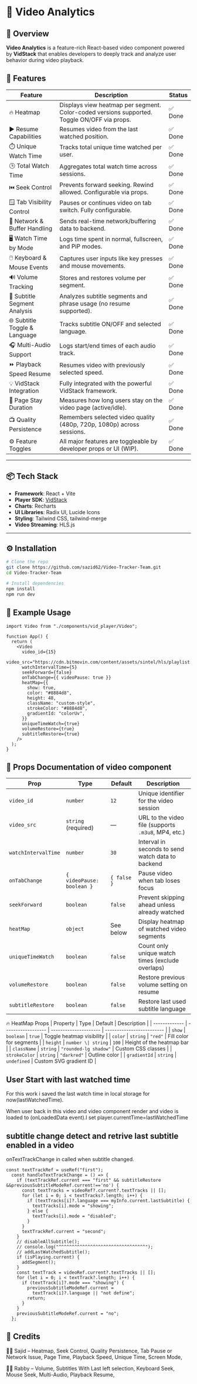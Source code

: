 # 🎥 Video Analytics

## 🧩 Overview

**Video Analytics** is a feature-rich React-based video component powered by **VidStack** that enables developers to deeply track and analyze user behavior during video playback.

## 🚀 Features

| Feature                       | Description                                                                                 | Status  |
| ----------------------------- | ------------------------------------------------------------------------------------------- | ------- |
| 🔥 Heatmap                    | Displays view heatmap per segment. Color-coded versions supported. Toggle ON/OFF via props. | ✅ Done |
| ▶️ Resume Capabilities        | Resumes video from the last watched position.                                               | ✅ Done |
| ⏱️ Unique Watch Time          | Tracks total unique time watched per user.                                                  | ✅ Done |
| 🕒 Total Watch Time           | Aggregates total watch time across sessions.                                                | ✅ Done |
| ⏮️ Seek Control               | Prevents forward seeking. Rewind allowed. Configurable via props.                           | ✅ Done |
| 🪟 Tab Visibility Control     | Pauses or continues video on tab switch. Fully configurable.                                | ✅ Done |
| 📶 Network & Buffer Handling  | Sends real-time network/buffering data to backend.                                          | ✅ Done |
| 🖥️ Watch Time by Mode         | Logs time spent in normal, fullscreen, and PiP modes.                                       | ✅ Done |
| 🖱️ Keyboard & Mouse Events    | Captures user inputs like key presses and mouse movements.                                  | ✅ Done |
| 🔊 Volume Tracking            | Stores and restores volume per segment.                                                     | ✅ Done |
| 📝 Subtitle Segment Analysis  | Analyzes subtitle segments and phrase usage (no resume supported).                          | ✅ Done |
| 🌐 Subtitle Toggle & Language | Tracks subtitle ON/OFF and selected language.                                               | ✅ Done |
| 🎧 Multi-Audio Support        | Logs start/end times of each audio track.                                                   | ✅ Done |
| ⏩ Playback Speed Resume      | Resumes video with previously selected speed.                                               | ✅ Done |
| 💡 VidStack Integration       | Fully integrated with the powerful VidStack framework.                                      | ✅ Done |
| 🧍 Page Stay Duration         | Measures how long users stay on the video page (active/idle).                               | ✅ Done |
| 📺 Quality Persistence        | Remembers selected video quality (480p, 720p, 1080p) across sessions.                       | ✅ Done |
| ⚙️ Feature Toggles            | All major features are toggleable by developer props or UI (WIP).                           | ✅ Done |

---

## 📦 Tech Stack

- **Framework**: React + Vite
- **Player SDK**: [VidStack](https://vidstack.io/)
- **Charts**: Recharts
- **UI Libraries**: Radix UI, Lucide Icons
- **Styling**: Tailwind CSS, tailwind-merge
- **Video Streaming**: HLS.js

---

## ⚙️ Installation

```bash
# Clone the repo
git clone https://github.com/sazid62/Video-Tracker-Team.git
cd Video-Tracker-Team

# Install dependencies
npm install
npm run dev

```

## 🚀 Example Usage

```
import Video from "./components/vid_player/Video";

function App() {
  return (
    <Video
      video_id={15}
      video_src="https://cdn.bitmovin.com/content/assets/sintel/hls/playlist.m3u8"
      watchIntervalTime={5}
      seekForward={false}
      onTabChange={{ videoPause: true }}
      heatMap={{
        show: true,
        color: "#8884d8",
        height: 48,
        className: "custom-style",
        strokeColor: "#8884d8",
        gradientId: "colorUv",
      }}
      uniqueTimeWatch={true}
      volumeRestore={true}
      subtitleRestore={true}
    />
  );
}
```

## 🧩 Props Documentation of video component

| Prop                | Type                      | Default     | Description                                         |
| ------------------- | ------------------------- | ----------- | --------------------------------------------------- |
| `video_id`          | `number`                  | `12`        | Unique identifier for the video session             |
| `video_src`         | `string` (required)       | —           | URL to the video file (supports `.m3u8`, MP4, etc.) |
| `watchIntervalTime` | `number`                  | `30`        | Interval in seconds to send watch data to backend   |
| `onTabChange`       | `{ videoPause: boolean }` | `{ false }` | Pause video when tab loses focus                    |
| `seekForward`       | `boolean`                 | `false`     | Prevent skipping ahead unless already watched       |
| `heatMap`           | `object`                  | See below   | Display heatmap of watched video segments           |
| `uniqueTimeWatch`   | `boolean`                 | `false`     | Count only unique watch times (exclude overlaps)    |
| `volumeRestore`     | `boolean`                 | `false`     | Restore previous volume setting on resume           |
| `subtitleRestore`   | `boolean`                 | `false`     | Restore last used subtitle language                 |

🔥 HeatMap Props
| Property | Type | Default | Description |
| ------------- | ------------------ | --------------------- | ------------------------- |
| `show` | `boolean` | `true` | Toggle heatmap visibility |
| `color` | `string` | `"red"` | Fill color for segments |
| `height` | `number \| string` | `100` | Height of the heatmap bar |
| `className` | `string` | `"rounded-lg shadow"` | Custom CSS classes |
| `strokeColor` | `string` | `"darkred"` | Outline color |
| `gradientId` | `string` | `undefined` | Custom SVG gradient ID |

## User Start with last watched time

For this work i saved the last watch time in local storage for now(lastWatchedTime).

When user back in this video and video component render and video is loaded to (onLoadedData event).I set player.currentTime=lastWatchedTime


## subtitle change detect and retrive last subtitle enabled in a video

onTextTrackChange in called when subtitle changed.


```
const textTrackRef = useRef("first");
  const handleTextTrackChange = () => {
    if (textTrackRef.current === "first" && subtitleRestore &&previousSubtitleModeRef.current!=='no') {
      const textTracks = videoRef?.current?.textTracks || [];
      for (let i = 0; i < textTracks?.length; i++) {
        if (textTracks[i]?.language === myInfo.current.lastSubtitle) {
          textTracks[i].mode = "showing";
        } else {
          textTracks[i].mode = "disabled";
        }
      }
      textTrackRef.current = "second";
    }
    // disableAllSubtitle();
    // console.log("^^^^^^^^^^^^^^^^^^^^^^^^^^^^^^^^^");
    // addLastWatchedSubtitle();
    if (isPlaying.current) {
      addSegment();
    }
    const textTrack = videoRef.current?.textTracks || [];
    for (let i = 0; i < textTrack?.length; i++) {
      if (textTrack[i]?.mode === "showing") {
        previousSubtitleModeRef.current =
          textTrack[i]?.language || "not define";
        return;
      }
    }
    previousSubtitleModeRef.current = "no";
  };
  ```

 


## 🧠 Credits

👨‍💻 Sajid – Heatmap, Seek Control, Quality Persistence, Tab Pause or Network Issue, Page Time, Playback Speed, Unique Time, Screen Mode,

👨‍💻 Rabby – Volume, Subtitles With Last left selection, Keyboard Seek, Mouse Seek, Multi-Audio, Playback Resume,
